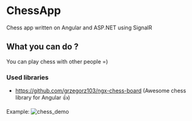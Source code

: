 # ChessApp
Chess app written on Angular and ASP.NET using SignalR

## What you can do ?
You can play chess with other people =)

### Used libraries
- https://github.com/grzegorz103/ngx-chess-board (Awesome chess library for Angular 👍)

Example:
![chess_demo](https://github.com/Dmy1tro/ChessApp/assets/48723729/bf0fa888-de91-4c54-97f8-6eefe4ef05b5)
